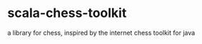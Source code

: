 scala-chess-toolkit
===================

a library for chess, inspired by the internet chess toolkit for java